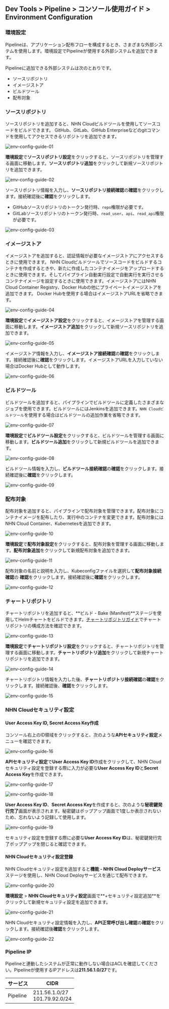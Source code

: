 ## Dev Tools > Pipeline > コンソール使用ガイド > Environment Configuration

### 環境設定

Pipelineは、アプリケーション配布フローを構成するとき、さまざまな外部システムを使用します。環境設定でPipelineが使用する外部システムを追加できます。

Pipelineに追加できる外部システムは次のとおりです。
- ソースリポジトリ
- イメージストア
- ビルドツール
- 配布対象

### ソースリポジトリ

ソースリポジトリを追加すると、NHN Cloudビルドツールを使用してソースコードをビルドできます。 GitHub、GitLab、GitHub Enterpriseなどのgitコマンドを使用してアクセスできるリポジトリを追加できます。

![env-config-guide-01](http://static.toastoven.net/prod_pipeline/2023-03-28/env-config-guide-01.png)

**環境設定**で**ソースリポジトリ設定**をクリックすると、ソースリポジトリを管理する画面に移動します。**ソースリポジトリ追加**をクリックして新規ソースリポジトリを追加できます。

![env-config-guide-02](http://static.toastoven.net/prod_pipeline/2023-03-28/env-config-guide-02.png)

ソースリポジトリ情報を入力し、**ソースリポジトリ接続確認**の**確認**をクリックします。接続確認後に**確認**をクリックします。
- GitHubソースリポジトリのトークン発行時、`repo`権限が必要です。
- GitLabソースリポジトリのトークン発行時、`read_user`、`api`、`read_api`権限が必要です。

![env-config-guide-03](http://static.toastoven.net/prod_pipeline/2023-03-28/env-config-guide-03.png)

### イメージストア

イメージストアを追加すると、認証情報が必要なイメージストアにアクセスするときに使用できます。 NHN Cloudビルドツールでソースコードをビルドするコンテナを作成するときや、新たに作成したコンテナイメージをアップロードするときに使用できます。そしてパイプライン自動実行設定で自動実行を実行させるコンテナイメージを設定するときに使用できます。イメージストアにはNHN Cloud Container Registry、Docker Hubの他にプライベートイメージストアを追加できます。 Docker Hubを使用する場合はイメージストアURLを省略できます。

![env-config-guide-04](http://static.toastoven.net/prod_pipeline/2023-03-28/env-config-guide-04.png)

**環境設定**で**イメージストア設定**をクリックすると、イメージストアを管理する画面に移動します。**イメージストア追加**をクリックして新規ソースリポジトリを追加できます。

![env-config-guide-05](http://static.toastoven.net/prod_pipeline/2023-03-28/env-config-guide-05.png)

イメージストア情報を入力し、**イメージストア接続確認**の**確認**をクリックします。接続確認後に**確認**をクリックします。イメージストアURLを入力していない場合はDocker Hubとして動作します。

![env-config-guide-06](http://static.toastoven.net/prod_pipeline/2023-03-28/env-config-guide-06.png)

### ビルドツール

ビルドツールを追加すると、パイプラインでビルドツールに定義したさまざまなジョブを使用できます。ビルドツールにはJenkinsを追加できます。`NHN Cloudビルドツール`を使用する場合はビルドツールの追加作業を省略できます。

![env-config-guide-07](http://static.toastoven.net/prod_pipeline/2023-03-28/env-config-guide-07.png)

**環境設定**で**ビルドツール設定**をクリックすると、ビルドツールを管理する画面に移動します。**ビルドツール追加**をクリックして新規ビルドツールを追加できます。

![env-config-guide-08](http://static.toastoven.net/prod_pipeline/2023-03-28/env-config-guide-08.png)

ビルドツール情報を入力し、**ビルドツール接続確認**の**確認**をクリックします。接続確認後に**確認**をクリックします。

![env-config-guide-09](http://static.toastoven.net/prod_pipeline/2023-03-28/env-config-guide-09.png)

### 配布対象

配布対象を追加すると、パイプラインで配布対象を管理できます。配布対象にコンテナイメージを配布したり、実行中のコンテナを変更できます。配布対象にはNHN Cloud Container、Kubernetesを追加できます。

![env-config-guide-10](http://static.toastoven.net/prod_pipeline/2023-03-28/env-config-guide-10.png)

**環境設定**で**配布対象設定**をクリックすると、配布対象を管理する画面に移動します。**配布対象追加**をクリックして新規配布対象を追加できます。

![env-config-guide-11](http://static.toastoven.net/prod_pipeline/2023-03-28/env-config-guide-11.png)

配布対象の名前と説明を入力し、Kubeconfigファイルを選択して**配布対象接続確認**の **確認**をクリックします。接続確認後に**確認**をクリックします。

![env-config-guide-12](http://static.toastoven.net/prod_pipeline/2023-03-28/env-config-guide-12.png)

### チャートリポジトリ

チャートリポジトリを追加すると、**ビルド - Bake (Manifest)**ステージを使用してHelmチャートをビルドできます。[チャートリポジトリガイド](https://helm.sh/docs/topics/chart_repository/)でチャートリポジトリの構成方法を確認できます。

![env-config-guide-13](http://static.toastoven.net/prod_pipeline/2023-03-28/env-config-guide-13.png)

**環境設定**で**チャートリポジトリ設定**をクリックすると、チャートリポジトリを管理する画面に移動します。**チャートリポジトリ追加**をクリックして新規チャートリポジトリを追加できます。

![env-config-guide-14](http://static.toastoven.net/prod_pipeline/2024-04-23/env-config-guide-14.png)

チャートリポジトリ情報を入力した後、**チャートリポジトリ接続確認**の**確認**をクリックします。接続確認後、**確認**をクリックします。

![env-config-guide-15](http://static.toastoven.net/prod_pipeline/2023-03-28/env-config-guide-15.png)

### NHN Cloudセキュリティ設定

#### User Access Key ID, Secret Access Key作成

コンソール右上のID領域をクリックすると、次のような**APIセキュリティ設定**メニューを確認できます。

![env-config-guide-16](https://kr1-api-object-storage.nhncloudservice.com/v1/AUTH_2acdfabf4efe4efc8a04c00b348110c9/cdn_origin/prod_pipeline/2023-12-19/env-config-guide-16.png)

**APIセキュリティ設定**で**User Access Key ID**作成をクリックして、NHN Cloudセキュリティ設定を登録する際に入力が必要な**User Access Key ID**と**Secret Access Key**を作成できます。

![env-config-guide-17](https://kr1-api-object-storage.nhncloudservice.com/v1/AUTH_2acdfabf4efe4efc8a04c00b348110c9/cdn_origin/prod_pipeline/2023-12-19/env-config-guide-17.png)

![env-config-guide-18](https://kr1-api-object-storage.nhncloudservice.com/v1/AUTH_2acdfabf4efe4efc8a04c00b348110c9/cdn_origin/prod_pipeline/2023-12-19/env-config-guide-18.png)

**User Access Key ID**、**Secret Access Key**を作成すると、次のような**秘密鍵発行完了**画面が表示されます。秘密鍵はポップアップ画面で1度しか表示されないため、忘れないよう記録して使用します。

![env-config-guide-19](https://kr1-api-object-storage.nhncloudservice.com/v1/AUTH_2acdfabf4efe4efc8a04c00b348110c9/cdn_origin/prod_pipeline/2023-12-19/env-config-guide-19.png)

セキュリティ設定を登録する際に必要な**User Access Key ID**は、秘密鍵発行完了ポップアップを閉じると確認できます。

#### NHN Cloudセキュリティ設定登録
NHN Cloudセキュリティ設定を追加すると**機能 - NHN Cloud Deployサービス**ステージを使用し、NHN Cloud Deployサービスを通じて配布できます。

![env-config-guide-20](https://kr1-api-object-storage.nhncloudservice.com/v1/AUTH_2acdfabf4efe4efc8a04c00b348110c9/cdn_origin/prod_pipeline/2023-12-19/env-config-guide-20.png)

**環境設定** > **NHN Cloudセキュリティ設定**画面で**+セキュリティ設定追加**をクリックして新規セキュリティ設定を追加できます。

![env-config-guide-21](https://kr1-api-object-storage.nhncloudservice.com/v1/AUTH_2acdfabf4efe4efc8a04c00b348110c9/cdn_origin/prod_pipeline/2023-12-19/env-config-guide-21.png)

NHN Cloudセキュリティ設定情報を入力し、**API正常呼び出し確認**の**確認**をクリックします。接続確認後**確認**をクリックします。

![env-config-guide-22](https://kr1-api-object-storage.nhncloudservice.com/v1/AUTH_2acdfabf4efe4efc8a04c00b348110c9/cdn_origin/prod_pipeline/2023-12-19/env-config-guide-22.png)

### Pipeline IP
Pipelineと連動したシステムが正常に動作しない場合はACLを確認してください。Pipelineが使用するIPアドレスは**211.56.1.0/27**です。

| サービス | CIDR            |
|---|-----------------|
| Pipeline | 211.56.1.0/27<br/>101.79.92.0/24 |
